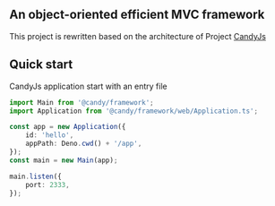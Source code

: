 ## An object-oriented efficient MVC framework

This project is rewritten based on the architecture of Project [CandyJs](https://github.com/candyframework)

## Quick start

CandyJs application start with an entry file

```typescript
import Main from '@candy/framework';
import Application from '@candy/framework/web/Application.ts';

const app = new Application({
    id: 'hello',
    appPath: Deno.cwd() + '/app',
});
const main = new Main(app);

main.listen({
    port: 2333,
});
```
